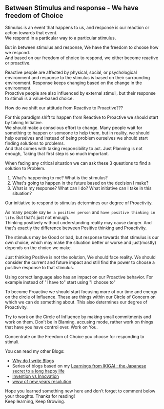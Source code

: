 ## Between Stimulus and response - We have freedom of Choice

Stimulus is an event that happens to us, and response is our reaction or action towards that event.  
We respond in a particular way to a particular stimulus.  

But in between stimulus and response, We have the freedom to choose how we respond.   
And based on our freedom of choice to respond, we either become reactive or proactive.  

Reactive people are affected by physical, social, or psychological environment and response to the stimulus is based on their surrounding environment. Response keeps changing based on the change in the environment.  
Proactive people are also influenced by external stimuli, but their response to stimuli is a value-based choice.

How do we shift our attitude from Reactive to Proactive???

For this paradigm shift to happen from Reactive to Proactive we should start by taking Initiative.  
We should make a conscious effort to change. Many people wait for something to happen or someone to help them, but in reality, we should help ourselves and instead of being problem ourselves we should start finding solutions to problems.  
And that comes with taking responsibility to act. Just Planning is not enough, Taking that first step is so much important.

When facing any critical situation we can ask these 3 questions to find a solution to Problem.  

1. What's happening to me? What is the stimulus?  
2. What's going to happen in the future based on the decision I make? 
3. What is my response? What can I do? What initiative can I take in this situation?  

Our initiative to respond to stimulus determines our degree of Proactivity.   

As many people say `be a positive person` and `have positive thinking in life`. But that's just not enough.  
Thinking positively without understanding reality may cause danger. And that's exactly the difference between Positive thinking and Proactivity.   

The stimulus may be Good or bad, but response towards that stimulus is our own choice, which may make the situation better or worse and just(mostly) depends on the choice we make.   

Just thinking Positive is not the solution, We should face reality. We should consider the current and future impact and still find the power to choose a positive response to that stimulus.   

Using correct language also has an impact on our Proactive behavior. For example instead of "I have to" start using "I choose to"  

To become Proactive we should start focusing more of our time and energy on the circle of Influence. These are things within our Circle of Concern on which we can do something about. This also determines our degree of Proactivity.   

Try to work on the Circle of Influence by making small commitments and work on them. Don't be in Blaming, accusing mode, rather work on things that have you have control over. Work on You.  

Concentrate on the Freedom of Choice you choose for responding to stimuli.

You can read my other Blogs:
- [Why do I write Blogs](https://blog.learnwithdata.me/why-do-i-write-blogs)
- Series of blogs based on my [Learnings from IKIGAI : the Japanese secret to a long happy life](https://blog.learnwithdata.me/series/learnings-from-ikigai-the-japanese-secret-to-a-long-happy-life)
- [Invention vs Innovation](https://blog.learnwithdata.me/invention-vs-innovation)
- [www of new years resolution](https://blog.learnwithdata.me/www-of-new-years-resolution)

Hope you learned something new here and don't forget to comment below your thoughts.
Thanks for reading!  
Keep learning, Keep Growing.  

  

 